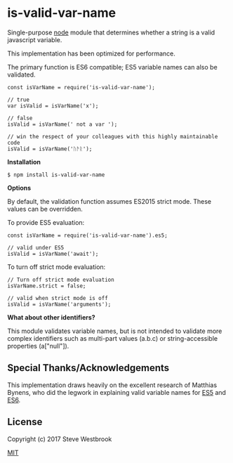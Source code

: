 # is-valid-var-name

Single-purpose [node](https://nodejs.org) module that determines whether a string is a valid javascript variable.

This implementation has been optimized for performance.

The primary function is ES6 compatible; ES5 variable names can also be validated.

```
const isVarName = require('is-valid-var-name');

// true
var isValid = isVarName('x');

// false
isValid = isVarName(' not a var ');

// win the respect of your colleagues with this highly maintainable code
isValid = isVarName('ᚢᚫᚱ');
```

**Installation**

```
$ npm install is-valid-var-name
```

**Options**

By default, the validation function assumes ES2015 strict mode.  These values can be overridden.

To provide ES5 evaluation:

```
const isVarName = require('is-valid-var-name').es5;

// valid under ES5
isValid = isVarName('await');
```

To turn off strict mode evaluation:
```
// Turn off strict mode evaluation
isVarName.strict = false;

// valid when strict mode is off
isValid = isVarName('arguments');
```

**What about other identifiers?**

This module validates variable names, but is not intended to validate more complex identifiers such as multi-part values (a.b.c) or string-accessible properties (a["null"]).

## Special Thanks/Acknowledgements
This implementation draws heavily on the excellent research of Matthias Bynens, who did the legwork in explaining valid variable names for [ES5](https://mathiasbynens.be/notes/javascript-identifiers) and [ES6](https://mathiasbynens.be/notes/javascript-identifiers-es6).

## License
Copyright (c) 2017 Steve Westbrook

[MIT](LICENSE)
